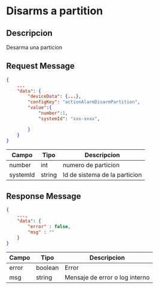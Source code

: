 # Disarms a partition

## Descripcion

Desarma una particion

## Request Message

```json
{
    ...
    "data": {
        "deviceData": {...},
        "configKey": "actionAlarmDisarmPartition",
        "value":{
            "number":1,
            "systemId": "xxx-xxxx",

        }
    }
}

```

| Campo    | Tipo   | Descripcion                   |
| -------- | ------ | ----------------------------- |
| number   | int    | numero de particion           |
| systemId | string | Id de sistema de la particion |

## Response Message

```json
{
    ...,
    "data": {
        "error" : false,
        "msg" : ""
    }
}
```

| Campo | Tipo    | Descripcion                    |
| ----- | ------- | ------------------------------ |
| error | boolean | Error                          |
| msg   | string  | Mensaje de error o log interno |
